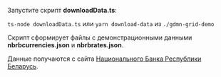 Запустите скрипт **downloadData.ts**:

```ts-node downloadData.ts```
или
```yarn download-data``` из `./gdmn-grid-demo`


Скрипт сформирует файлы с демонстрационными данными **nbrbcurrencies.json** и **nbrbrates.json**. 

Данные получаются с сайта [Национального Банка Республики Беларусь](http://nbrb.by).

